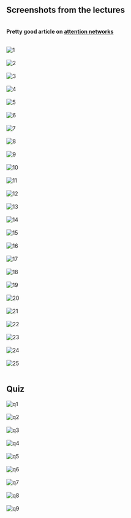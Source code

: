 ## Screenshots from the lectures<br>

<br>**Pretty good article on [attention networks](https://blog.floydhub.com/attention-mechanism/)**<br><br>

![1](screenshots/1.PNG)<br><br>
![2](screenshots/2.PNG)<br><br>
![3](screenshots/3.PNG)<br><br>
![4](screenshots/4.PNG)<br><br>
![5](screenshots/5.PNG)<br><br>
![6](screenshots/6.PNG)<br><br>
![7](screenshots/7.PNG)<br><br>
![8](screenshots/8.PNG)<br><br>
![9](screenshots/9.PNG)<br><br>
![10](screenshots/10.PNG)<br><br>
![11](screenshots/11.PNG)<br><br>
![12](screenshots/12.PNG)<br><br>
![13](screenshots/13.PNG)<br><br>
![14](screenshots/14.PNG)<br><br>
![15](screenshots/15.PNG)<br><br>
![16](screenshots/16.PNG)<br><br>
![17](screenshots/17.PNG)<br><br>
![18](screenshots/18.PNG)<br><br>
![19](screenshots/19.PNG)<br><br>
![20](screenshots/20.PNG)<br><br>
![21](screenshots/21.PNG)<br><br>
![22](screenshots/22.PNG)<br><br>
![23](screenshots/23.PNG)<br><br>
![24](screenshots/24.PNG)<br><br>
![25](screenshots/25.PNG)<br><br>


## Quiz <br>

![q1](screenshots/q1.PNG)<br><br>
![q2](screenshots/q2.PNG)<br><br>
![q3](screenshots/q3.PNG)<br><br>
![q4](screenshots/q4.PNG)<br><br>
![q5](screenshots/q5.PNG)<br><br>
![q6](screenshots/q6.PNG)<br><br>
![q7](screenshots/q7.PNG)<br><br>
![q8](screenshots/q8.PNG)<br><br>
![q9](screenshots/q9.PNG)<br><br>
